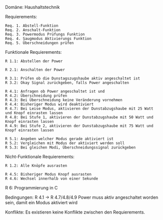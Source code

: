 Domäne: Haushaltstechnik

Requierements:

    Req. 1. Abstell-Funktion
    Req. 2. Anschalt-Funktion
    Req. 3. Powermodus Prüfungs Funktion
    Req. 4. Saugmodus Aktivierungs Funktion
    Req. 5. Überschneidungen prüfen


Funktionale Requierements:

    R 1.1: Abstellen der Power

    R 2.1: Anschalten der Power

    R 3.1: Prüfen ob die Dunstagszugshaube aktiv angeschaltet ist
    R 3.2: Okay Signal zurückgeben, falls Power angeschalten

    R 4.1: Anfragen ob Power angeschaltet ist und 
    R 4.2: Überschneidung prüfen
    R 4.3: Bei Überschneidung keine Veränderung vornehmen
    R 4.4: Bisheriger Modus wird deaktiviert
    R 4.7: Bei Leise Modus, aktivieren der Dunstabzugshaube mit 25 Watt und Knopf einrasten lassen
    R 4.8: Bei Stufe 1, aktivieren der Dunstabzugshaube mit 50 Watt und Knopf einrasten lassen
    R 4.9: Bei Stufe 2, aktivieren der Dunstabzugshaube mit 75 Watt und Knopf einrasten lassen

    R 5.1: Angeben welcher Modus gerade aktiviert ist
    R 5.2: Vergleichen mit Modus der aktiviert werden soll
    R 5.3: Bei gleichen Modi, Überschneidungssignal zurückgeben

Nicht-Funktionale Requierements:

    R 1.2: Alle Knöpfe ausrasten

    R 4.5: Bisheriger Modus Knopf ausrasten
    R 4.6: Wechsel innerhalb von einer Sekunde

R 6: Programmierung in C


Bedingungen:
R 4.1 -> R 4.7/4.8/4.9 Power muss aktiv angeschaltet worden sein, damit ein Modus aktiviert wird


Konflikte:
Es existieren keine Konflikte zwischen den Requierements.
